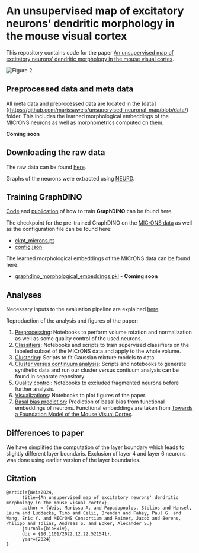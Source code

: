 # An unsupervised map of excitatory neurons’ dendritic morphology in the mouse visual cortex

This repository contains code for the paper [An unsupervised map of excitatory neurons’ dendritic morphology in the mouse visual cortex](https://www.biorxiv.org/content/10.1101/2022.12.22.521541v3).

![Figure 2](Fig2.png?raw=true "Figure 2")

## Preprocessed data and meta data
All meta data and preprocessed data are located in the [data]((https://github.com/marissaweis/unsupervised_neuronal_map/blob/data/) folder. This includes the learned morphological embeddings of the MICrONS neurons as well as morphometrics computed on them.

**Coming soon**


## Downloading the raw data
The raw data can be found [here](https://www.microns-explorer.org/cortical-mm3).

Graphs of the neurons were extracted using [NEURD](https://github.com/reimerlab/NEURD).


## Training **GraphDINO**
[Code](https://eckerlab.org/code/weis2023/) and [publication](https://openreview.net/forum?id=ThhMzfrd6r) of how to train **GraphDINO** can be found here.

The checkpoint for the pre-trained GraphDINO on the [MICrONS data](https://www.microns-explorer.org/) as well as the configuration file can be found here: 
- [ckpt_microns.pt](https://github.com/marissaweis/unsupervised_neuronal_map/blob/data/graphdino/ckpts/)
- [config.json](https://github.com/marissaweis/unsupervised_neuronal_map/blob/data/graphdino/ckpts/config.json)

The learned morphological embeddings of the MICrONS data can be found here:
- [graphdino_morphological_embeddings.pkl](https://github.com/marissaweis/unsupervised_neuronal_map/blob/data/graphdino/embeddings/) - **Coming soon**


## Analyses

Necessary inputs to the evaluation pipeline are explained [here](https://github.com/marissaweis/unsupervised_neuronal_map/blob/data/).

Reproduction of the analysis and figures of the paper:
1. [Preprocessing](https://github.com/marissaweis/unsupervised_neuronal_map/blob/evaluation_pipeline/preprocessing/): Notebooks to perform volume rotation and normalization as well as some quality control of the used neurons.
2. [Classifiers](https://github.com/marissaweis/unsupervised_neuronal_map/blob/evaluation_pipeline/classifiers/): Notebooks and scripts to train supervised classifiers on the labeled subset of the MICrONS data and apply to the whole volume.
3. [Clustering](https://github.com/marissaweis/unsupervised_neuronal_map/blob/evaluation_pipeline/clustering/): Scripts to fit Gaussian mixture models to data.
4. [Cluster versus continuum analysis](https://github.com/marissaweis/cluster_vs_continuum): Scripts and notebooks to generate synthetic data and run our cluster versus contiuum analysis can be found in separate repository.
4. [Quality control](https://github.com/marissaweis/unsupervised_neuronal_map/blob/evaluation_pipeline/quality_control/): Notebooks to excluded fragmented neurons before further analysis.
5. [Visualizations](https://github.com/marissaweis/unsupervised_neuronal_map/blob/evaluation_pipeline/visualizations/): Notebooks to plot figures of the paper.
6. [Basal bias prediction](https://github.com/marissaweis/unsupervised_neuronal_map/blob/evaluation_pipeline/basal_bias_prediction/): Prediction of basal bias from functional embeddings of neurons. Functional embeddings are taken from [Towards a Foundation Model of the Mouse Visual Cortex](https://www.biorxiv.org/content/10.1101/2023.03.21.533548v2).


## Differences to paper
We have simplified the computation of the layer boundary which leads to slightly different layer boundaris. Exclusion of layer 4 and layer 6 neurons was done using earlier version of the layer boundaries. <!--These can be found [here]().-->


## Citation
```
@article{Weis2024,
      title={An unsupervised map of excitatory neurons' dendritic morphology in the mouse visual cortex},
      author = {Weis, Marissa A. and Papadopoulos, Stelios and Hansel, Laura and Lüddecke, Timo and Celii, Brendan and Fahey, Paul G. and Wang, Eric Y. and MICrONS Consortium and Reimer, Jacob and Berens, Philipp and Tolias, Andreas S. and Ecker, Alexander S.}
      journal={bioRxiv},
      doi = {10.1101/2022.12.22.521541},
      year={2024}
}
```
